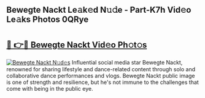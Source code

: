 ## Bewegte Nackt Le𝚊k𝚎d N𝚞𝚍e - Part-K7h Vid𝚎o Le𝚊ks Photos 0QRye

# <h2><a href="http://fb46wl.evod.top/?m=Bewegte+Nackt">🔗 👉🔴 Bewegte Nackt Vid𝚎o Ph𝚘t𝚘s</a></h2>

[![Bewegte Nackt N𝚞d𝚎s](https://i.imgur.com/8V9OHl7.gif)](http://fb46wl.evod.top/?m=Bewegte+Nackt)
Influential social media star Bewegte Nackt, renowned for sharing lifestyle and dance-related content through solo and collaborative dance performances and vlogs. Bewegte Nackt public image is one of strength and resilience, but he's not immune to the challenges that come with being in the public eye. 
